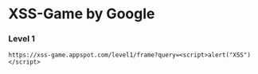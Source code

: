 # XSS-Game by Google

### Level 1
```
https://xss-game.appspot.com/level1/frame?query=<script>alert("XSS")</script>
```
